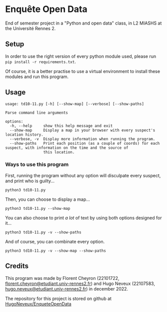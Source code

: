 # Enquête Open Data

End of semester project in a "Python and open data" class, in L2 MIASHS at the Université Rennes 2.

## Setup

In order to use the right version of every python module used, please run `pip install -r requirements.txt`. 

Of course, it is a better practise to use a virtual environment to install these modules and run this program.

## Usage
```
usage: td10-11.py [-h] [--show-map] [--verbose] [--show-paths]

Parse command line arguments

options:
  -h, --help     show this help message and exit
  --show-map     Display a map in your browser with every suspect's location history.
  --verbose, -v  Display more information when running the program.
  --show-paths   Print each position (as a couple of coords) for each suspect, with information on the time and the source of      
                 this location.
```

### Ways to use this program

First, running the program without any option will disculpate every suspect, and print who is guilty...
```
python3 td10-11.py
```

Then, you can choose to display a map... 
```
python3 td10-11.py --show-map
```

You can also choose to print *a lot* of text by using both options designed for it...
```
python3 td10-11.py -v --show-paths
```

And of course, you can combinate every option.
```
python3 td10-11.py -v --show-map --show-paths
```

## Credits

This program was made by Florent Cheyron (22101722, <florent.cheyron@etudiant.univ-rennes2.fr>) and Hugo Neveux (22107583, <hugo.neveux@etudiant.univ-rennes2.fr>) in december 2022.

The repository for this project is stored on github at [HugoNeveux/EnqueteOpenData](https://github.com/HugoNeveux/EnqueteOpenData)